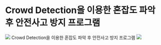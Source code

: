 # Crowd Detection을 이용한 혼잡도 파악 후 안전사고 방지 프로그램


<img src="https://capsule-render.vercel.app/api?type=waving&color=BDBDC8&height=150&section=header" />
Crowd Detection을 이용한 혼잡도 파악 후 안전사고 방지 프로그램

<img src="https://capsule-render.vercel.app/api?type=waving&color=BDBDC8&height=150&section=footer" />
